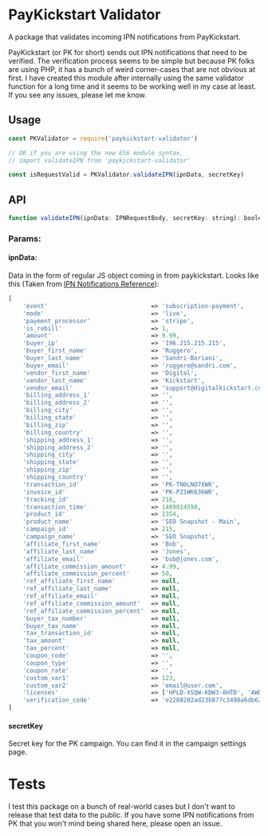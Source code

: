 # PayKickstart Validator

A package that validates incoming IPN notifications from PayKickstart.

PayKickstart (or PK for short) sends out IPN notifications that need to be verified. The verification process seems to be simple but because PK folks are using PHP, it has a bunch of weird corner-cases that are not obvious at first. I have created this module after internally using the same validator function for a long time and it seems to be working well in my case at least. If you see any issues, please let me know.

## Usage

```javascript
const PKValidator = require('paykickstart-validator')

// OR if you are using the new ES6 module syntax,
// import validateIPN from 'paykickstart-validator'

const isRequestValid = PKValidator.validateIPN(ipnData, secretKey)
```

## API

```javascript
function validateIPN(ipnData: IPNRequestBody, secretKey: string): boolean;
```

### Params:

#### ipnData:

Data in the form of regular JS object coming in from paykickstart. Looks like this (Taken from [IPN Notifications Reference](https://support.paykickstart.com/api/#instant-payment-notification-ipn)):

```php
[
    'event'                             => 'subscription-payment',
    'mode'                              => 'live',
    'payment_processor'                 => 'stripe',
    'is_rebill'                         => 1,
    'amount'                            => 9.99,
    'buyer_ip'                          => '196.215.215.215',
    'buyer_first_name'                  => 'Ruggero',
    'buyer_last_name'                   => 'Sandri-Boriani',
    'buyer_email'                       => 'ruggero@sandri.com',
    'vendor_first_name'                 => 'Digital',
    'vendor_last_name'                  => 'Kickstart',
    'vendor_email'                      => 'support@digitalkickstart.com',
    'billing_address_1'                 => '',
    'billing_address_2'                 => '',
    'billing_city'                      => '',
    'billing_state'                     => '',
    'billing_zip'                       => '',
    'billing_country'                   => '',
    'shipping_address_1'                => '',
    'shipping_address_2'                => '',
    'shipping_city'                     => '',
    'shipping_state'                    => '',
    'shipping_zip'                      => '',
    'shipping_country'                  => '',
    'transaction_id'                    => 'PK-TN0LNO7XWR',
    'invoice_id'                        => 'PK-PZ1WK636WR',
    'tracking_id'                       => 216,
    'transaction_time'                  => 1469014598,
    'product_id'                        => 2354,
    'product_name'                      => 'SEO Snapshot - Main',
    'campaign_id'                       => 215,
    'campaign_name'                     => 'SEO Snapshot',
    'affiliate_first_name'              => 'Bob',
    'affiliate_last_name'               => 'Jones',
    'affiliate_email'                   => 'bob@jones.com',
    'affiliate_commission_amount'       => 4.99,
    'affiliate_commission_percent'      => 50,
    'ref_affiliate_first_name'          => null,
    'ref_affiliate_last_name'           => null,
    'ref_affiliate_email'               => null,
    'ref_affiliate_commission_amount'   => null,
    'ref_affiliate_commission_percent'  => null,
    'buyer_tax_number'                  => null,
    'buyer_tax_name'                    => null,
    'tax_transaction_id'                => null,
    'tax_amount'                        => null,
    'tax_percent'                       => null,
    'coupon_code'                       => '',
    'coupon_type'                       => '',
    'coupon_rate'                       => '',
    'custom_var1'                       => 123,
    'custom_var2'                       => 'email@user.com',
    'licenses'                          => ['HPLD-XSQW-KDW3-8HTD', 'AWDF-XADWR-HYTF-4T7B'],
    'verification_code'                 => 'e2288202ad23b877c3498a6db6214b5a417b75a4'
]
```

#### secretKey

Secret key for the PK campaign. You can find it in the campaign settings page.


# Tests

I test this package on a bunch of real-world cases but I don't want to release that test data to the public. If you have some IPN notifications from PK that you won't mind being shared here, please open an issue.
